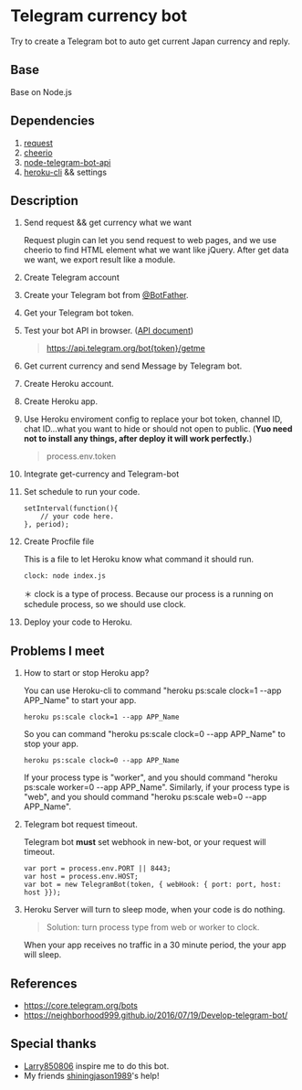 # Telegram currency bot

Try to create a Telegram bot to auto get current Japan currency and reply.

## Base

Base on Node.js

## Dependencies

1. [request](https://github.com/request/request)
2. [cheerio](https://github.com/cheeriojs/cheerio)
3. [node-telegram-bot-api](https://github.com/yagop/node-telegram-bot-api)
4. [heroku-cli](https://github.com/heroku/cli) && settings

## Description

1. Send request && get currency what we want

    Request plugin can let you send request to web pages, and we use cheerio to find HTML element what we want like jQuery. After get data we want, we export result like a module.

2. Create Telegram account
3. Create your Telegram bot from [@BotFather](https://telegram.me/BotFather).
4. Get your Telegram bot token.
5. Test your bot API in browser. ([API document](https://core.telegram.org/bots/api/))

    > https://api.telegram.org/bot{token}/getme

6. Get current currency and send Message by Telegram bot.
7. Create Heroku account.
8. Create Heroku app.
9. Use Heroku enviroment config to replace your bot token, channel ID, chat ID...what you want to hide or should not open to public. (**Yuo need not to install any things, after deploy it will work perfectly.**)

    > process.env.token

10. Integrate get-currency and Telegram-bot
11. Set schedule to run your code.

    ```
    setInterval(function(){ 
        // your code here. 
    }, period);
    ```

12. Create Procfile file 

    This is a file to let Heroku know what command it should run.

    ```
    clock: node index.js
    ```

    ＊ clock is a type of process. Because our process is a running on schedule process, so we should use clock.

11. Deploy your code to Heroku.

## Problems I meet

1. How to start or stop Heroku app?

    You can use Heroku-cli to command "heroku ps:scale clock=1 --app APP_Name" to start your app.

    ```
    heroku ps:scale clock=1 --app APP_Name
    ```

    So you can command "heroku ps:scale clock=0 --app APP_Name" to stop your app.

    ```
    heroku ps:scale clock=0 --app APP_Name
    ```

    If your process type is "worker", and you should command "heroku ps:scale worker=0 --app APP_Name".
    Similarly, if your process type is "web", and you should command "heroku ps:scale web=0 --app APP_Name".

2. Telegram bot request timeout.

    Telegram bot **must** set webhook in new-bot, or your request will timeout.

    ```
    var port = process.env.PORT || 8443;
    var host = process.env.HOST;
    var bot = new TelegramBot(token, { webHook: { port: port, host: host }});
    ```

3. Heroku Server will turn to sleep mode, when your code is do nothing.

    > Solution: turn process type from web or worker to clock.

    When your app receives no traffic in a 30 minute period, the your app will sleep.


## References

* https://core.telegram.org/bots
* https://neighborhood999.github.io/2016/07/19/Develop-telegram-bot/

## Special thanks

* [Larry850806](https://github.com/Larry850806) inspire me to do this bot.
* My friends [shiningjason1989](https://github.com/shiningjason1989)'s help!
